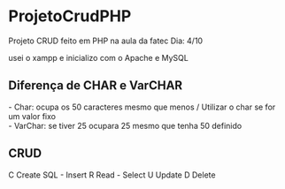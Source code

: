 # ProjetoCrudPHP
  Projeto CRUD feito em PHP na aula da fatec
  Dia: 4/10

  usei o xampp e inicializo com o Apache e MySQL
  
  <h2>Diferença de CHAR e VarCHAR</h2>
  - Char: ocupa os 50 caracteres mesmo que menos / Utilizar o char se for um valor fixo <br>
  - VarChar: se tiver 25 ocupara 25 mesmo que tenha 50 definido

  <h2>CRUD</h2>
  C Create SQL - Insert
  R Read - Select
  U Update
  D Delete
